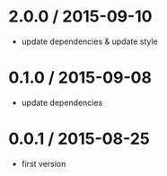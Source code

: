 
2.0.0 / 2015-09-10
==================

 * update dependencies & update style

0.1.0 / 2015-09-08
==================

 * update dependencies

0.0.1 / 2015-08-25
==================

 * first version